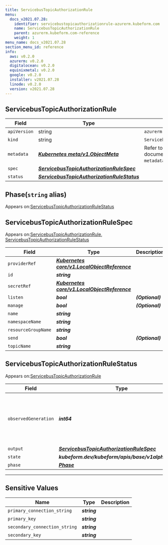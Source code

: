 ```yaml
---
title: ServicebusTopicAuthorizationRule
menu:
  docs_v2021.07.28:
    identifier: servicebustopicauthorizationrule-azurerm.kubeform.com
    name: ServicebusTopicAuthorizationRule
    parent: azurerm.kubeform.com-reference
    weight: 1
menu_name: docs_v2021.07.28
section_menu_id: reference
info:
  aws: v0.2.0
  azurerm: v0.2.0
  digitalocean: v0.2.0
  equinixmetal: v0.2.0
  google: v0.2.0
  installer: v2021.07.28
  linode: v0.2.0
  version: v2021.07.28
---
```


## ServicebusTopicAuthorizationRule
| Field | Type | Description |
| ------ | ----- | ----------- |
| `apiVersion` | string | `azurerm.kubeform.com/v1alpha1` |
|    `kind` | string | `ServicebusTopicAuthorizationRule` |
| `metadata` | ***[Kubernetes meta/v1.ObjectMeta](https://v1-18.docs.kubernetes.io/docs/reference/generated/kubernetes-api/v1.18/#objectmeta-v1-meta)***|Refer to the Kubernetes API documentation for the fields of the `metadata` field.|
| `spec` | ***[ServicebusTopicAuthorizationRuleSpec](#servicebustopicauthorizationrulespec)***||
| `status` | ***[ServicebusTopicAuthorizationRuleStatus](#servicebustopicauthorizationrulestatus)***||
## Phase(`string` alias)

Appears on:[ServicebusTopicAuthorizationRuleStatus](#servicebustopicauthorizationrulestatus)

## ServicebusTopicAuthorizationRuleSpec

Appears on:[ServicebusTopicAuthorizationRule](#servicebustopicauthorizationrule), [ServicebusTopicAuthorizationRuleStatus](#servicebustopicauthorizationrulestatus)

| Field | Type | Description |
| ------ | ----- | ----------- |
| `providerRef` | ***[Kubernetes core/v1.LocalObjectReference](https://v1-18.docs.kubernetes.io/docs/reference/generated/kubernetes-api/v1.18/#localobjectreference-v1-core)***||
| `id` | ***string***||
| `secretRef` | ***[Kubernetes core/v1.LocalObjectReference](https://v1-18.docs.kubernetes.io/docs/reference/generated/kubernetes-api/v1.18/#localobjectreference-v1-core)***||
| `listen` | ***bool***| ***(Optional)*** |
| `manage` | ***bool***| ***(Optional)*** |
| `name` | ***string***||
| `namespaceName` | ***string***||
| `resourceGroupName` | ***string***||
| `send` | ***bool***| ***(Optional)*** |
| `topicName` | ***string***||
## ServicebusTopicAuthorizationRuleStatus

Appears on:[ServicebusTopicAuthorizationRule](#servicebustopicauthorizationrule)

| Field | Type | Description |
| ------ | ----- | ----------- |
| `observedGeneration` | ***int64***| ***(Optional)*** Resource generation, which is updated on mutation by the API Server.|
| `output` | ***[ServicebusTopicAuthorizationRuleSpec](#servicebustopicauthorizationrulespec)***| ***(Optional)*** |
| `state` | ***kubeform.dev/kubeform/apis/base/v1alpha1.State***| ***(Optional)*** |
| `phase` | ***[Phase](#phase)***| ***(Optional)*** |
---
## Sensitive Values
| Name | Type | Description |
|------|------|-------------|
| `primary_connection_string` | ***string*** ||
| `primary_key` | ***string*** ||
| `secondary_connection_string` | ***string*** ||
| `secondary_key` | ***string*** ||

